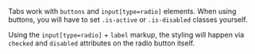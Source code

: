 Tabs work with `buttons` and `input[type=radio]` elements. When using buttons, you will have to set `.is-active` or `.is-disabled` classes yourself.

Using the `input[type=radio]` + `label` markup, the styling will happen via `checked` and `disabled` attributes on the radio button itself.
